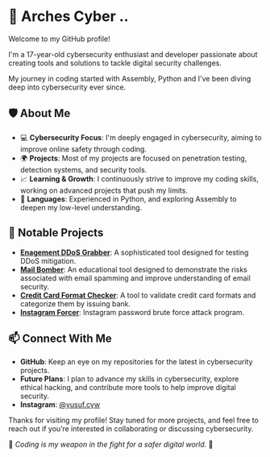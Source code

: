 # 🏴 Arches Cyber ..

Welcome to my GitHub profile! 

I'm a 17-year-old cybersecurity enthusiast and developer passionate about creating tools and solutions to tackle digital security challenges.

My journey in coding started with Assembly, Python and I've been diving deep into cybersecurity ever since.

## 🛡️ About Me
- 💻 **Cybersecurity Focus**: I'm deeply engaged in cybersecurity, aiming to improve online safety through coding.
- 🌍 **Projects**: Most of my projects are focused on penetration testing, detection systems, and security tools.
- 📈 **Learning & Growth**: I continuously strive to improve my coding skills, working on advanced projects that push my limits.
- 💬 **Languages**: Experienced in Python, and exploring Assembly to deepen my low-level understanding.

## 🚀 Notable Projects
- **[Enagement DDoS Grabber](https://github.com/archescyber/)**:
A sophisticated tool designed for testing DDoS mitigation.
- **[Mail Bomber](https://github.com/archescyber/mail-bomber/)**:
An educational tool designed to demonstrate the risks associated with email spamming and improve understanding of email security.
- **[Credit Card Format Checker](https://github.com/archescyber/credit-card-checker/)**:
A tool to validate credit card formats and categorize them by issuing bank.
- **[Instagram Forcer](https://github.com/archescyber/instagram-forcer/)**:
Instagram password brute force attack program.
  
## 📫 Connect With Me
- **GitHub**: Keep an eye on my repositories for the latest in cybersecurity projects.
- **Future Plans**: I plan to advance my skills in cybersecurity, explore ethical hacking, and contribute more tools to help improve digital security.
- **Instagram**: [@yusuf.cyw](https://www.instagram.com/yusuf.cyw?igsh=MTZmZmF4aGUxemo3ZQ==)
  
Thanks for visiting my profile! Stay tuned for more projects, and feel free to reach out if you’re interested in collaborating or discussing cybersecurity.

 
👾 _Coding is my weapon in the fight for a safer digital world._ 👾
